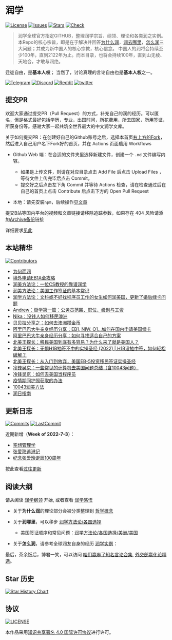 # 润学

[![License](https://img.shields.io/github/license/The-Run-Philosophy-Organization/run?style=flat-square)](https://creativecommons.org/licenses/by-sa/4.0/)
[![Issues](https://img.shields.io/github/issues/The-Run-Philosophy-Organization/run?style=flat-square)](https://github.com/The-Run-Philosophy-Organization/run/issues)
[![Stars](https://img.shields.io/github/stars/The-Run-Philosophy-Organization/run?style=flat-square)](https://star-history.com/#The-Run-Philosophy-Organization/run&Date)
[![Check](https://github.com/The-Run-Philosophy-Organization/run/actions/workflows/Check.yml/badge.svg?branch=main)](https://github.com/The-Run-Philosophy-Organization/run/actions/workflows/Check.yml)

>
> 润学全球官方指定GITHUB，整理润学宗旨、纲领、理论和各类润之实例。
> 本Repo的核心宗旨，即是在于解决并回答[为什么润](哲学概念/为何而润.md)，[润去哪里](润学方法论/各国选择/)，[怎么润](润学实例/)三大问题；并成为新中国人的核心宗教，核心信念。
> 中国人的润将会持续至少100年，直到2122年为止。而本目录，也将会持续100年，直到山无棱、天地合，才敢与润绝。

迁徙自由，是**基本人权**；
当然了，讨论真理的言论自由也是**基本人权**之一。

[![Telegram](https://img.shields.io/badge/Telegram-润学-%232CA5E0?style=flat-square&logo=telegram)](https://t.me/RunOutForLife)
[![Discord](https://img.shields.io/badge/Discord-润学-%235865F2?style=flat-square&logo=discord)](https://t.co/TmLbFbNkUy)
[![Reddit](https://img.shields.io/reddit/subreddit-subscribers/iwanttorun?style=flat-square)](https://www.reddit.com/r/iwanttorun/)
[![twitter](https://img.shields.io/twitter/url?label=Share%20On%20Twitter&url=https%3A%2F%2Fgithub.com%2FThe-Run-Philosophy-Organization%2Frun)](https://twitter.com/intent/tweet?text=Wow:&url=https%3A%2F%2Fgithub.com%2FThe-Run-Philosophy-Organization%2Frun)

## 提交PR

欢迎大家通过提交PR（Pull Request）的方式，补充自己的润的经历。可以匿名，但是格式最好包括学历，专业，出国时间，所花费用，所去国家，所用签证，所获身份等。感谢大家一起共筑全世界最大的中文润学文库。

关于如何提交PR：在创建好自己的Github账号之后，选择本首页[右上方的Fork](https://github.com/The-Run-Philosophy-Organization/run/fork)，然后进入自己用户名下Fork好的首页，并在 Actions 页面启用 Workflows

- Github Web 端：在合适的文件夹里选择新建文件，创建一个 `.md` 文件编写内容。
  - 如果是上传文件，则请在对应目录点击 Add File 后点击 Upload Files ，等待文件上传完毕后点击 Commit。
  - 提交好之后点击左下角 Commit 并等待 Actions 检查，请在检查通过后在自己的首页上点击 Contribute 后点击下方的 Open Pull Request

- 本地：请先安装`npm`，后续操作[见文章](https://chinese.freecodecamp.org/news/how-to-make-your-first-pull-request-on-github/)

提交B站等国内平台的视频和文章链接请移除追踪参数，如果存在 404 风险请添加[Archive备份](Archive备份.md)链接

详细要求[见此](CodeOfConduct.md)

## 本站精华

[![Contributors](https://img.shields.io/github/contributors/The-Run-Philosophy-Organization/run?style=flat-square)](https://github.com/The-Run-Philosophy-Organization/run)

- [为何而润](哲学概念/为何而润.md)
- [境外申请EB1A全攻略](润学方法论/各国选择/美洲/美国/境外申请EB1A全攻略.md)
- [润美方法论：一位CS教授的靠谱润学](润学方法论/各国选择/美洲/美国/CS教授的靠谱润学.md)
- [润美方法论：美国工作签证的基本常识](润学方法论/各国选择/美洲/美国/美国工作签证的基本常识.md)
- [润学方法论：文科或不好找程序员工作的女生如何润美国，更新了婚后绿卡问题](润学方法论/各国选择/美洲/美国/文科女生不好找程序员的工作如何润美国.md)
- [Andrew：衙学第一篇：公务员范围、职位、级别与工资](润学之衙学基础/衙学第一篇：公务员范围、职位、级别与工资.md)
- [Nika：没钱人如何移民澳洲](润学方法论/各国选择/亚洲和大洋洲/澳大利亚/没钱人如何移民澳洲.md)
- [贝贝拉分享之：如何去澳洲攒金币](润学实例/技工/贝贝拉如何去澳洲攒金币.md)
- [阿里巴巴大牛亲身经历分享：EB1, NIW, O1...如何在国内申请美国绿卡](润学实例/计算机/如何在国内申请美国绿卡.md)
- [阿里巴巴大牛亲身经历分享：如何寻找适合自己的方案](润学方法论/如何寻找适合自己的方案.md)
- [北美王探长：移民美国到底有多容易？为什么来了就是美国人？](润学方法论/各国选择/美洲/美国/王探长系列之：为什么来了就是美国人.md)
- [北美王探长：无惧H1B抽签不中的实操圣经 (2022) | H1B没抽中签，如何轻松破解？](润学方法论/各国选择/美洲/美国/王探长系列之：H1B没抽中签如何轻松破解.md)
- [北美王探长：从入门到放弃，美国EB-5投资移民签证实操圣经](润学方法论/各国选择/美洲/美国/王探长系列之：美国EB-5投资移民签证实操圣经.md)
- [冷锋吴京：一些常见的计算机去美国问题总结（含10043问题）](润学实例/计算机/一些常见的计算机去美国问题总结.md)
- [冷锋吴京：如何去美国当程序员](润学实例/计算机/去美国当程序员V2.5.0.md)
- [疫情期间护照获取的办法](润学方法论/前期准备/护照获取/README.md)
- [10043润美方法](润学实例/10043学校如何润/10043润美方法.md)
- [润日指南](润学方法论/各国选择/亚洲和大洋洲/日本/润日指南.md)

## 更新日志

[![Commits](https://img.shields.io/github/commit-activity/m/The-Run-Philosophy-Organization/run?style=flat-square)](https://github.com/The-Run-Philosophy-Organization/run/pulse)
[![LastCommit](https://img.shields.io/github/last-commit/The-Run-Philosophy-Organization/run?style=flat-square)](https://github.com/The-Run-Philosophy-Organization/run)

近期新增（**Week of 2022-7-3**）：

- [空想管理学](哲学概念/空想管理学.md)
- [张爱玲逃港记](润学感悟/张爱玲逃港记.md)
- [纪念张爱玲诞辰100周年](润学感悟/纪念张爱玲诞辰100周年.md)

按此查看[过往更新](往期更新.md)

## 阅读大纲

请从阅读 [润学纲领](润学纲领.md) 开始, 或者查看 [润学感悟](润学感悟)

- 关于**为什么润**的理论部分会被分类整理到 [哲学概念](哲学概念)

- 关于**润哪里**，可以移步 [润学方法论/各国选择](润学方法论/各国选择)

  - 美国签证顺序和常见问题：[润学方法论/各国选择/美洲/美国](润学方法论/各国选择/美洲/美国)

- 关于**怎么润**，请参考全球润友自身的经历 [润学实例](润学实例)：

最后，茶余饭后，博君一笑，可以访问 [咱们赢麻了知名言论合集](张维为陈平曹丰泽等知名言论收集), [外交部赢化论精选](外交部发言精选)。

## Star 历史

[![Star History Chart](https://api.star-history.com/svg?repos=The-Run-Philosophy-Organization/run&type=Date)](https://star-history.com/#The-Run-Philosophy-Organization/run&Date)

## 协议

[![LICENSE](https://i.creativecommons.org/l/by-sa/4.0/88x31.png)](https://creativecommons.org/licenses/by-sa/4.0/deed.zh)

本作品采用[知识共享署名 4.0 国际许可协议](https://creativecommons.org/licenses/by-sa/4.0/deed.zh)进行许可。
